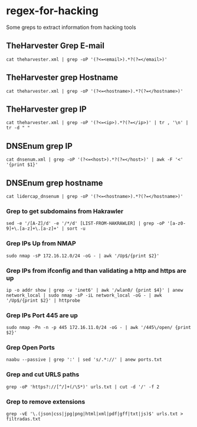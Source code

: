 # regex-for-hacking
Some greps to extract information from hacking tools
## TheHarvester Grep E-mail
```
cat theharvester.xml | grep -oP '(?<=<email>).*?(?=</email>)'
```
## TheHarvester grep Hostname
```
cat theharvester.xml | grep -oP '(?<=<hostname>).*?(?=</hostname>)'
```
## TheHarvester grep IP
```
cat theharvester.xml | grep -oP '(?<=<ip>).*?(?=</ip>)' | tr , '\n' | tr -d " "
```
## DNSEnum grep IP
```
cat dnsenum.xml | grep -oP '(?<=<host>).*?(?=</host>)' | awk -F '<' '{print $1}'
```
## DNSEnum grep hostname
```
cat lidercap_dnsenum | grep -oP '(?<=<hostname>).*?(?=</hostname>)'
```
### Grep to get subdomains from Hakrawler
```
sed -e '/[A-Z]/d' -e '/*/d' [LIST-FROM-HAKRAWLER] | grep -oP '[a-z0-9]+\.[a-z]+\.[a-z]+' | sort -u
```
### Grep IPs Up from NMAP
```
sudo nmap -sP 172.16.12.0/24 -oG - | awk '/Up$/{print $2}'
```
### Grep IPs from ifconfig and than validating a http and https are up
```
ip -o addr show | grep -v 'inet6' | awk '/wlan0/ {print $4}' | anew network_local | sudo nmap -sP -iL network_local -oG - | awk '/Up$/{print $2}' | httprobe
```
### Grep IPs Port 445 are up

```
sudo nmap -Pn -n -p 445 172.16.11.0/24 -oG - | awk '/445\/open/ {print $2}' 
```
### Grep Open Ports 

```
naabu --passive | grep ':' | sed 's/.*://' | anew ports.txt
```
### Grep and cut URLS paths
```
grep -oP 'https?://[^/]+(/\S*)' urls.txt | cut -d '/' -f 2
```
### Grep to remove extensions
```
grep -vE '\.(json|css|jpg|png|html|xml|pdf|gff|txt|js)$' urls.txt > filtradas.txt
```
